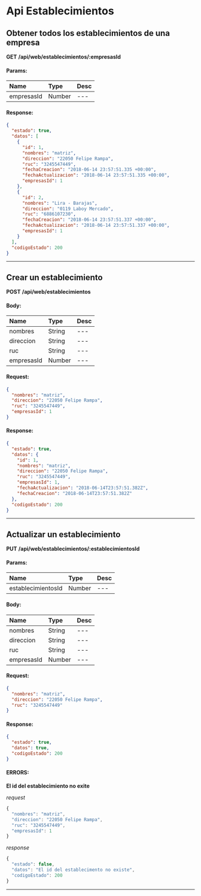 # Api Establecimientos

## Obtener todos los establecimientos de una empresa

__GET__ __/api/web/establecimientos/:empresasId__


#### Params:
| Name       | Type    | Desc |
| :--------- | :------ | :-------|
| empresasId | Number |   ---   |
	

#### Response:

```json
{
  "estado": true,
  "datos": [
    {
      "id": 1,
      "nombres": "matriz",
      "direccion": "22050 Felipe Rampa",
      "ruc": "3245547449",
      "fechaCreacion": "2018-06-14 23:57:51.335 +00:00",
      "fechaActualizacion": "2018-06-14 23:57:51.335 +00:00",
      "empresasId": 1
    },
    {
      "id": 2,
      "nombres": "Lira - Barajas",
      "direccion": "0119 Laboy Mercado",
      "ruc": "6886107230",
      "fechaCreacion": "2018-06-14 23:57:51.337 +00:00",
      "fechaActualizacion": "2018-06-14 23:57:51.337 +00:00",
      "empresasId": 1
    }
  ],
  "codigoEstado": 200
}
```


___



## Crear un establecimiento

__POST__ __/api/web/establecimientos__


#### Body:
| Name       | Type    | Desc |
| :--------- | :------ | :-------| 
|  nombres  | String  |   ---   | 
|  direccion  | String  |   ---   | 
|  ruc  | String  |   ---   | 
|  empresasId  | Number  |   ---   | 

#### Request:

```json
{
  "nombres": "matriz",
  "direccion": "22050 Felipe Rampa",
  "ruc": "3245547449",
  "empresasId": 1
}
```

#### Response:

```json
{
  "estado": true,
  "datos": {
    "id": 1,
    "nombres": "matriz",
    "direccion": "22050 Felipe Rampa",
    "ruc": "3245547449",
    "empresasId": 1,
    "fechaActualizacion": "2018-06-14T23:57:51.382Z",
    "fechaCreacion": "2018-06-14T23:57:51.382Z"
  },
  "codigoEstado": 200
}
```


___



## Actualizar un establecimiento

__PUT__ __/api/web/establecimientos/:establecimientosId__


#### Params:
| Name       | Type    | Desc |
| :--------- | :------ | :-------|
| establecimientosId | Number |   ---   |
	

#### Body:
| Name       | Type    | Desc |
| :--------- | :------ | :-------| 
|  nombres  | String  |   ---   | 
|  direccion  | String  |   ---   | 
|  ruc  | String  |   ---   | 
|  empresasId  | Number  |   ---   | 

#### Request:

```json
{
  "nombres": "matriz",
  "direccion": "22050 Felipe Rampa",
  "ruc": "3245547449"
}
```

#### Response:

```json
{
  "estado": true,
  "datos": true,
  "codigoEstado": 200
}
```

#### ERRORS:
__El id del establecimiento no exite__




_request_

```js
{
  "nombres": "matriz",
  "direccion": "22050 Felipe Rampa",
  "ruc": "3245547449",
  "empresasId": 1
}
```

_response_

```js
{
  "estado": false,
  "datos": "El id del establecimento no existe",
  "codigoEstado": 200
}
```
	
	


___



